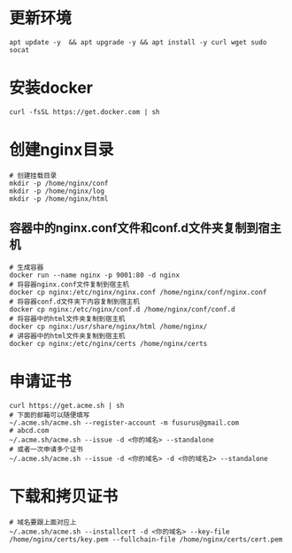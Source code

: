 # 更新环境

    apt update -y  && apt upgrade -y && apt install -y curl wget sudo socat

# 安装docker

    curl -fsSL https://get.docker.com | sh

# 创建nginx目录

    # 创建挂载目录
    mkdir -p /home/nginx/conf
    mkdir -p /home/nginx/log
    mkdir -p /home/nginx/html

## 容器中的nginx.conf文件和conf.d文件夹复制到宿主机

    # 生成容器
    docker run --name nginx -p 9001:80 -d nginx
    # 将容器nginx.conf文件复制到宿主机
    docker cp nginx:/etc/nginx/nginx.conf /home/nginx/conf/nginx.conf
    # 将容器conf.d文件夹下内容复制到宿主机
    docker cp nginx:/etc/nginx/conf.d /home/nginx/conf/conf.d
    # 将容器中的html文件夹复制到宿主机
    docker cp nginx:/usr/share/nginx/html /home/nginx/
    # 讲容器中的html文件夹复制到宿主机
    docker cp nginx:/etc/nginx/certs /home/nginx/certs

# 申请证书

    curl https://get.acme.sh | sh
    # 下面的邮箱可以随便填写
    ~/.acme.sh/acme.sh --register-account -m fusurus@gmail.com
    # abcd.com
    ~/.acme.sh/acme.sh --issue -d <你的域名> --standalone
    # 或者一次申请多个证书
    ~/.acme.sh/acme.sh --issue -d <你的域名> -d <你的域名2> --standalone

# 下载和拷贝证书

    # 域名要跟上面对应上
    ~/.acme.sh/acme.sh --installcert -d <你的域名> --key-file /home/nginx/certs/key.pem --fullchain-file /home/nginx/certs/cert.pem
